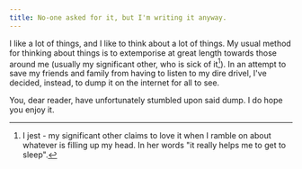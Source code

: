 ```yaml
---
title: No-one asked for it, but I'm writing it anyway.
---
```

 
I like a lot of things, and I like to think about a lot of things. My usual method for thinking about things is to extemporise at great length towards those around me (usually my significant other, who is sick of it[^1]). In an attempt to save my friends and family from having to listen to my dire drivel, I've decided, instead, to dump it on the internet for all to see. 

You, dear reader, have unfortunately stumbled upon said dump. I do hope you enjoy it. 

[^1]: I jest - my significant other claims to love it when I ramble on about whatever is filling up my head. In her words "it really helps me to get to sleep". 
